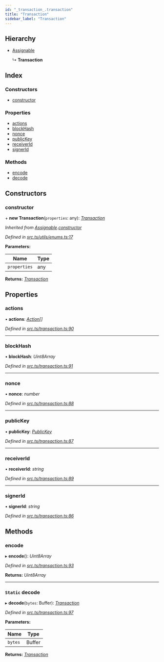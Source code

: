 ```yaml
---
id: "_transaction_.transaction"
title: "Transaction"
sidebar_label: "Transaction"
---
```


## Hierarchy

* [Assignable](_utils_enums_.assignable.md)

  ↳ **Transaction**

## Index

### Constructors

* [constructor](_transaction_.transaction.md#constructor)

### Properties

* [actions](_transaction_.transaction.md#actions)
* [blockHash](_transaction_.transaction.md#blockhash)
* [nonce](_transaction_.transaction.md#nonce)
* [publicKey](_transaction_.transaction.md#publickey)
* [receiverId](_transaction_.transaction.md#receiverid)
* [signerId](_transaction_.transaction.md#signerid)

### Methods

* [encode](_transaction_.transaction.md#encode)
* [decode](_transaction_.transaction.md#static-decode)

## Constructors

###  constructor

\+ **new Transaction**(`properties`: any): *[Transaction](_transaction_.transaction.md)*

*Inherited from [Assignable](_utils_enums_.assignable.md).[constructor](_utils_enums_.assignable.md#constructor)*

*Defined in [src.ts/utils/enums.ts:17](https://github.com/nearprotocol/nearlib/blob/a71bd4f/src.ts/utils/enums.ts#L17)*

**Parameters:**

Name | Type |
------ | ------ |
`properties` | any |

**Returns:** *[Transaction](_transaction_.transaction.md)*

## Properties

###  actions

• **actions**: *[Action](_transaction_.action.md)[]*

*Defined in [src.ts/transaction.ts:90](https://github.com/nearprotocol/nearlib/blob/a71bd4f/src.ts/transaction.ts#L90)*

___

###  blockHash

• **blockHash**: *Uint8Array*

*Defined in [src.ts/transaction.ts:91](https://github.com/nearprotocol/nearlib/blob/a71bd4f/src.ts/transaction.ts#L91)*

___

###  nonce

• **nonce**: *number*

*Defined in [src.ts/transaction.ts:88](https://github.com/nearprotocol/nearlib/blob/a71bd4f/src.ts/transaction.ts#L88)*

___

###  publicKey

• **publicKey**: *[PublicKey](_utils_key_pair_.publickey.md)*

*Defined in [src.ts/transaction.ts:87](https://github.com/nearprotocol/nearlib/blob/a71bd4f/src.ts/transaction.ts#L87)*

___

###  receiverId

• **receiverId**: *string*

*Defined in [src.ts/transaction.ts:89](https://github.com/nearprotocol/nearlib/blob/a71bd4f/src.ts/transaction.ts#L89)*

___

###  signerId

• **signerId**: *string*

*Defined in [src.ts/transaction.ts:86](https://github.com/nearprotocol/nearlib/blob/a71bd4f/src.ts/transaction.ts#L86)*

## Methods

###  encode

▸ **encode**(): *Uint8Array*

*Defined in [src.ts/transaction.ts:93](https://github.com/nearprotocol/nearlib/blob/a71bd4f/src.ts/transaction.ts#L93)*

**Returns:** *Uint8Array*

___

### `Static` decode

▸ **decode**(`bytes`: Buffer): *[Transaction](_transaction_.transaction.md)*

*Defined in [src.ts/transaction.ts:97](https://github.com/nearprotocol/nearlib/blob/a71bd4f/src.ts/transaction.ts#L97)*

**Parameters:**

Name | Type |
------ | ------ |
`bytes` | Buffer |

**Returns:** *[Transaction](_transaction_.transaction.md)*
